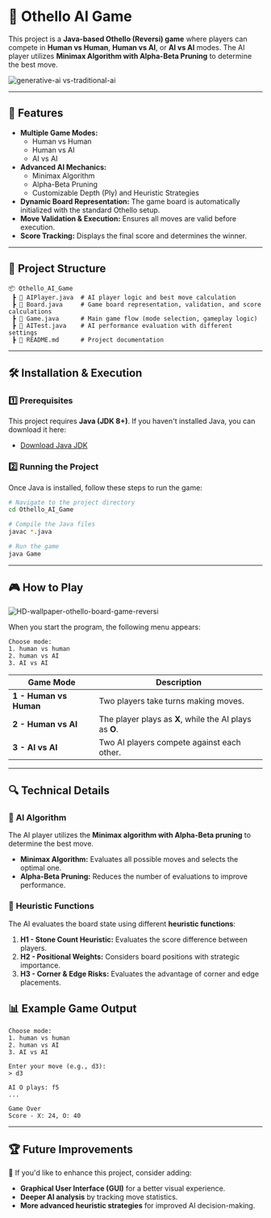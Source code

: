 
# 📌 **Othello AI Game**

This project is a **Java-based Othello (Reversi) game** where players can compete in **Human vs Human**, **Human vs AI**, or **AI vs AI** modes. The AI player utilizes **Minimax Algorithm with Alpha-Beta Pruning** to determine the best move.

![generative-ai vs-traditional-ai](https://github.com/user-attachments/assets/d8a3a248-5e01-43ab-946a-9025e44e86cd)

---

## 🚀 **Features**
- **Multiple Game Modes:**  
  - Human vs Human  
  - Human vs AI  
  - AI vs AI  
- **Advanced AI Mechanics:**  
  - Minimax Algorithm  
  - Alpha-Beta Pruning  
  - Customizable Depth (Ply) and Heuristic Strategies  
- **Dynamic Board Representation:** The game board is automatically initialized with the standard Othello setup.  
- **Move Validation & Execution:** Ensures all moves are valid before execution.  
- **Score Tracking:** Displays the final score and determines the winner.  

---

## 📂 **Project Structure**
```
📦 Othello_AI_Game
 ┣ 📜 AIPlayer.java  # AI player logic and best move calculation
 ┣ 📜 Board.java     # Game board representation, validation, and score calculations
 ┣ 📜 Game.java      # Main game flow (mode selection, gameplay logic)
 ┣ 📜 AITest.java    # AI performance evaluation with different settings
 ┣ 📜 README.md      # Project documentation
```

---

## 🛠 **Installation & Execution**

### 1️⃣ **Prerequisites**
This project requires **Java (JDK 8+)**. If you haven't installed Java, you can download it here:
- [Download Java JDK](https://www.oracle.com/java/technologies/javase-downloads.html)

### 2️⃣ **Running the Project**
Once Java is installed, follow these steps to run the game:

```sh
# Navigate to the project directory
cd Othello_AI_Game

# Compile the Java files
javac *.java

# Run the game
java Game
```

---

## 🎮 **How to Play**
![HD-wallpaper-othello-board-game-reversi](https://github.com/user-attachments/assets/60bd9726-2ea9-4aee-b4a5-73d0422cb7f3)

When you start the program, the following menu appears:

```
Choose mode:
1. human vs human
2. human vs AI
3. AI vs AI
```

| Game Mode          | Description |
|--------------------|------------|
| **1 - Human vs Human** | Two players take turns making moves. |
| **2 - Human vs AI** | The player plays as **X**, while the AI plays as **O**. |
| **3 - AI vs AI** | Two AI players compete against each other. |

---

## 🔍 **Technical Details**
### 🎯 **AI Algorithm**
The AI player utilizes the **Minimax algorithm with Alpha-Beta pruning** to determine the best move.

- **Minimax Algorithm:** Evaluates all possible moves and selects the optimal one.
- **Alpha-Beta Pruning:** Reduces the number of evaluations to improve performance.

### 🧠 **Heuristic Functions**
The AI evaluates the board state using different **heuristic functions**:

1. **H1 - Stone Count Heuristic:** Evaluates the score difference between players.
2. **H2 - Positional Weights:** Considers board positions with strategic importance.
3. **H3 - Corner & Edge Risks:** Evaluates the advantage of corner and edge placements.


## 📊 **Example Game Output**
```
Choose mode:
1. human vs human
2. human vs AI
3. AI vs AI

Enter your move (e.g., d3):
> d3

AI O plays: f5
...

Game Over
Score - X: 24, O: 40
```

---

## 🏆 **Future Improvements**
📌 If you'd like to enhance this project, consider adding:
- **Graphical User Interface (GUI)** for a better visual experience.
- **Deeper AI analysis** by tracking move statistics.
- **More advanced heuristic strategies** for improved AI decision-making.


